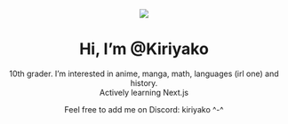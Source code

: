 <div align="center">

<img style="text-align: center;" src="https://media.tenor.com/Due57A-RrqcAAAAC/ai-happy.gif">
  
# Hi, I’m @Kiriyako
10th grader.
I’m interested in anime, manga, math, languages (irl one) and history. <br>
Actively learning Next.js 

Feel free to add me on Discord: kiriyako ^-^
  
</div> 
